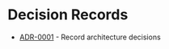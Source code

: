 # Decision Records

<!-- adrlog -->

* [ADR-0001](0001-record-architecture-decisions.md) - Record architecture decisions

<!-- adrlogstop -->

